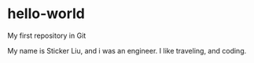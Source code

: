 # hello-world
My first repository in Git

My name is Sticker Liu, and i was an engineer. I like traveling, and coding.
